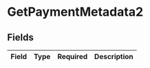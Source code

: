 # GetPaymentMetadata2


## Fields

| Field       | Type        | Required    | Description |
| ----------- | ----------- | ----------- | ----------- |
